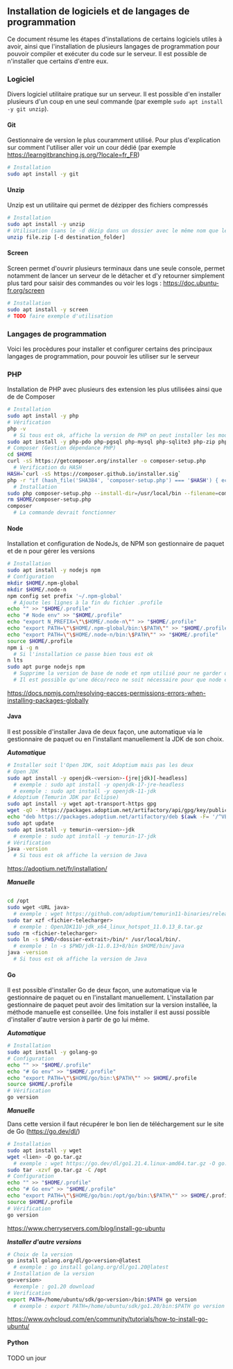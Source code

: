 ## Installation de logiciels et de langages de programmation

Ce document résume les étapes d'installations de certains logiciels utiles à avoir, ainsi que l'installation de plusieurs langages de programmation pour pouvoir compiler et exécuter du code sur le serveur. Il est possible de n'installer que certains d'entre eux.

### Logiciel

Divers logiciel utilitaire pratique sur un serveur. Il est possible d'en installer plusieurs d'un coup en une seul commande (par exemple `sudo apt install -y git unzip`).

#### Git

Gestionnaire de version le plus couramment utilisé. Pour plus d'explication sur comment l'utiliser aller voir un cour dédié (par exemple https://learngitbranching.js.org/?locale=fr_FR)

```bash
# Installation
sudo apt install -y git
```

#### Unzip

Unzip est un utilitaire qui permet de dézipper des fichiers compressés

```bash
# Installation
sudo apt install -y unzip
# Utilisation (sans le -d dézip dans un dossier avec le même nom que le zip)
unzip file.zip [-d destination_folder]
```

#### Screen

Screen permet d'ouvrir plusieurs terminaux dans une seule console, permet notamment de lancer un serveur de le détacher et d'y retourner simplement plus tard pour saisir des commandes ou voir les logs : https://doc.ubuntu-fr.org/screen

```bash
# Installation
sudo apt install -y screen
# TODO faire exemple d'utilisation
```

### Langages de programmation

Voici les procèdures pour installer et configurer certains des principaux langages de programmation, pour pouvoir les utiliser sur le serveur

### PHP

Installation de PHP avec plusieurs des extension les plus utilisées ainsi que de de Composer

```bash
# Installation
sudo apt install -y php
# Vérification
php -v
  # Si tous est ok, affiche la version de PHP on peut installer les modules complémentaires
sudo apt install -y php-pdo php-pgsql php-mysql php-sqlite3 php-zip php-gd php-mbstring php-curl php-xml php-pear php-bcmath
# Composer (Gestion dépendance PHP)
cd $HOME
curl -sS https://getcomposer.org/installer -o composer-setup.php
  # Verification du HASH
HASH=`curl -sS https://composer.github.io/installer.sig`
php -r "if (hash_file('SHA384', 'composer-setup.php') === '$HASH') { echo 'Installer verified'; } else { echo 'Installer corrupt'; unlink('composer-setup.php'); } echo PHP_EOL;"
  # Installation
sudo php composer-setup.php --install-dir=/usr/local/bin --filename=composer
rm $HOME/composer-setup.php
composer
  # La commande devrait fonctionner
```

#### Node

Installation et configuration de NodeJs, de NPM son gestionnaire de paquet et de n pour gérer les versions

```bash
# Installation
sudo apt install -y nodejs npm
# Configuration
mkdir $HOME/.npm-global
mkdir $HOME/.node-n
npm config set prefix '~/.npm-global'
  # Ajoute les lignes à la fin du fichier .profile
echo "" >> "$HOME/.profile"
echo "# Node env" >> "$HOME/.profile"
echo "export N_PREFIX=\"\$HOME/.node-n\"" >> "$HOME/.profile"
echo "export PATH=\"\$HOME/.npm-global/bin:\$PATH\"" >> "$HOME/.profile"
echo "export PATH=\"\$HOME/.node-n/bin:\$PATH\"" >> "$HOME/.profile"
source $HOME/.profile
npm i -g n
  # Si l'installation ce passe bien tous est ok
n lts
sudo apt purge nodejs npm
  # Supprime la version de base de node et npm utilisé pour ne garder que celle de n
  # Il est possible qu'une déco/reco ne soit nécessaire pour que node et npm fonctionne après la désintallation
```

https://docs.npmjs.com/resolving-eacces-permissions-errors-when-installing-packages-globally

#### Java

Il est possible d'installer Java de deux façon, une automatique via le gestionnaire de paquet ou en l'installant manuellement la JDK de son choix.

***Automatique***

```bash
# Installer soit l'Open JDK, soit Adoptium mais pas les deux
# Open JDK
sudo apt install -y openjdk-<version>-(jre|jdk)[-headless]
  # exemple : sudo apt install -y openjdk-17-jre-headless
  # exemple : sudo apt install -y openjdk-11-jdk
# Adoptium (Temurin JDK par Eclipse)
sudo apt install -y wget apt-transport-https gpg
wget -qO - https://packages.adoptium.net/artifactory/api/gpg/key/public | gpg --dearmor | sudo tee /etc/apt/trusted.gpg.d/adoptium.gpg > /dev/null
echo "deb https://packages.adoptium.net/artifactory/deb $(awk -F= '/^VERSION_CODENAME/{print$2}' /etc/os-release) main" | sudo tee /etc/apt/sources.list.d/adoptium.list
sudo apt update
sudo apt install -y temurin-<version>-jdk
  # exemple : sudo apt install -y temurin-17-jdk
# Vérification
java -version
  # Si tous est ok affiche la version de Java
```

https://adoptium.net/fr/installation/

***Manuelle***

```bash

cd /opt
sudo wget <URL java> 
  # exemple : wget https://github.com/adoptium/temurin11-binaries/releases/download/jdk-11.0.13%2B8/OpenJDK11U-jdk_x64_linux_hotspot_11.0.13_8.tar.gz
sudo tar xzf <fichier-telecharger>
  # exemple : OpenJDK11U-jdk_x64_linux_hotspot_11.0.13_8.tar.gz
sudo rm <fichier-telecharger>
sudo ln -s $PWD/<dossier-extrait>/bin/* /usr/local/bin/.
  # exemple : ln -s $PWD/jdk-11.0.13+8/bin $HOME/bin/java
java -version
  # Si tous est ok affiche la version de Java

```

#### Go

Il est possible d'installer Go de deux façon, une automatique via le gestionnaire de paquet ou en l'installant manuellement. L'installation par gestionnaire de paquet peut avoir des limitation sur la version installée, la méthode manuelle est conseillée. Une fois installer il est aussi possible d'installer d'autre version à partir de go lui même.

***Automatique***

```bash
# Installation
sudo apt install -y golang-go
# Configuration
echo "" >> "$HOME/.profile"
echo "# Go env" >> "$HOME/.profile"
echo "export PATH=\"\$HOME/go/bin:\$PATH\"" >> $HOME/.profile
source $HOME/.profile
# Vérification
go version
```

***Manuelle***

Dans cette version il faut récupérer le bon lien de téléchargement sur le site de Go (https://go.dev/dl/) 

```bash
# Installation
sudo apt install -y wget
wget <lien> -O go.tar.gz
  # exemple : wget https://go.dev/dl/go1.21.4.linux-amd64.tar.gz -O go.tar.gz
sudo tar -xzvf go.tar.gz -C /opt
# Configuration
echo "" >> "$HOME/.profile"
echo "# Go env" >> "$HOME/.profile"
echo "export PATH=\"\$HOME/go/bin:/opt/go/bin:\$PATH\"" >> $HOME/.profile
source $HOME/.profile
# Vérification
go version
```

https://www.cherryservers.com/blog/install-go-ubuntu

***Installer d'autre versions***

```bash
# Choix de la version
go install golang.org/dl/go<version>@latest 
  # exemple : go install golang.org/dl/go1.20@latest
# Installation de la version
go<version>
  #exemple : go1.20 download
# Verification
export PATH=/home/ubuntu/sdk/go<version>/bin:$PATH go version 
  # exemple : export PATH=/home/ubuntu/sdk/go1.20/bin:$PATH go version 
```

https://www.ovhcloud.com/en/community/tutorials/how-to-install-go-ubuntu/

#### Python

TODO un jour